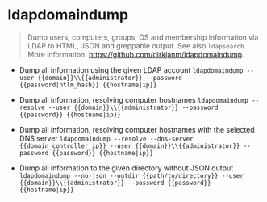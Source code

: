 # ldapdomaindump
> Dump users, computers, groups, OS and membership information via LDAP to HTML, JSON and greppable output.
> See also `ldapsearch`.
> More information: <https://github.com/dirkjanm/ldapdomaindump>.

- Dump all information using the given LDAP account
`ldapdomaindump --user {{domain}}\\{{administrator}} --password {{password|ntlm_hash}} {{hostname|ip}}`

- Dump all information, resolving computer hostnames
`ldapdomaindump --resolve --user {{domain}}\\{{administrator}} --password {{password}} {{hostname|ip}}`

- Dump all information, resolving computer hostnames with the selected DNS server
`ldapdomaindump --resolve --dns-server {{domain_controller_ip}} --user {{domain}}\\{{administrator}} --password {{password}} {{hostname|ip}}`

- Dump all information to the given directory without JSON output
`ldapdomaindump --no-json --outdir {{path/to/directory}} --user {{domain}}\\{{administrator}} --password {{password}} {{hostname|ip}}`
